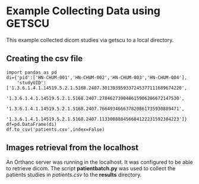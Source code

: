 # Example Collecting Data using GETSCU


This example collected dicom studies via getscu to a local directory.



## Creating the csv file
```
import pandas as pd
di={'pid':['HN-CHUM-001','HN-CHUM-002','HN-CHUM-003','HN-CHUM-004'],
    'studyUID':['1.3.6.1.4.1.14519.5.2.1.5168.2407.301393959337245377111689674220',
               '1.3.6.1.4.1.14519.5.2.1.5168.2407.278462739048615906206672147530',
               '1.3.6.1.4.1.14519.5.2.1.5168.2407.766493466637820861735930889471',
               '1.3.6.1.4.1.14519.5.2.1.5168.2407.113300888456684122231592384223']}
df=pd.DataFrame(di)
df.to_csv('patients.csv',index=False)

```

## Images retrieval from the localhost

An Orthanc server was running in the localhost.
It was configured to be able to retrieve dicom.
The script __patientbatch.py__ was used to collect the patients studies in _patients.csv_ to the __results__ directory. 